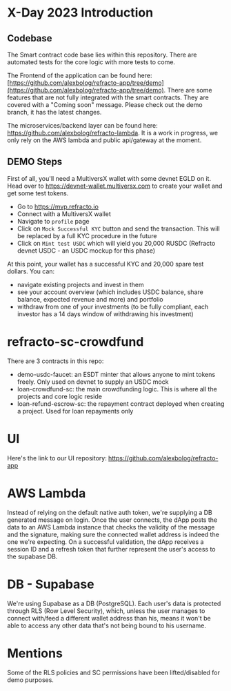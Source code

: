 # X-Day 2023 Introduction

## Codebase
The Smart contract code base lies within this repository. There are automated tests for the core logic with more tests to come.

The Frontend of the application can be found here: [https://github.com/alexbolog/refracto-app/tree/demo](https://github.com/alexbolog/refracto-app/tree/demo). There are some features that are not fully integrated with the smart contracts. They are covered with a "Coming soon" message.
Please check out the demo branch, it has the latest changes.

The microservices/backend layer can be found here: https://github.com/alexbolog/refracto-lambda. It is a work in progress, we only rely on the AWS lambda and public api/gateway at the moment.


## DEMO Steps
First of all, you'll need a MultiversX wallet with some devnet EGLD on it.
Head over to https://devnet-wallet.multiversx.com to create your wallet and get some test tokens.

- Go to https://mvp.refracto.io
- Connect with a MultiversX wallet
- Navigate to `profile` page
- Click on `Mock Successful KYC` button and send the transaction. This will be replaced by a full KYC procedure in the future
- Click on `Mint test USDC` which will yield you 20,000 RUSDC (Refracto devnet USDC - an USDC mockup for this phase)

At this point, your wallet has a successful KYC and 20,000 spare test dollars.
You can:
- navigate existing projects and invest in them
- see your account overview (which includes USDC balance, share balance, expected revenue and more) and portfolio
- withdraw from one of your investments (to be fully compliant, each investor has a 14 days window of withdrawing his investment)


# refracto-sc-crowdfund
There are 3 contracts in this repo:
- demo-usdc-faucet: an ESDT minter that allows anyone to mint tokens freely. Only used on devnet to supply an USDC mock
- loan-crowdfund-sc: the main crowdfunding logic. This is where all the projects and core logic reside
- loan-refund-escrow-sc: the repayment contract deployed when creating a project. Used for loan repayments only

# UI

Here's the link to our UI repository: https://github.com/alexbolog/refracto-app

# AWS Lambda

Instead of relying on the default native auth token, we're supplying a DB generated message on login.
Once the user connects, the dApp posts the data to an AWS Lambda instance that checks the validity of the message and the signature, making sure the connected wallet address is indeed the one we're expecting.
On a successful validation, the dApp receives a session ID and a refresh token that further represent the user's access to the supabase DB.

# DB - Supabase
We're using Supabase as a DB (PostgreSQL). Each user's data is protected through RLS (Row Level Security), which, unless the user manages to connect with/feed a different wallet address than his, means it won't be able to access any other data that's not being bound to his username.

# Mentions
Some of the RLS policies and SC permissions have been lifted/disabled for demo purposes.
